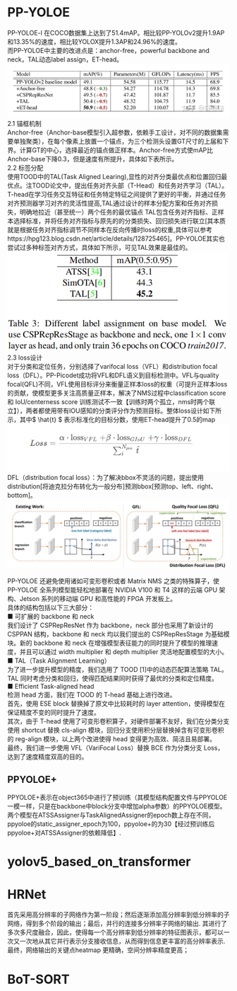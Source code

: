 # PP-YOLOE  
PP-YOLOE-l 在COCO数据集上达到了51.4mAP。相比较PP-YOLOv2提升1.9AP和13.35%的速度，相比较YOLOX提升1.3AP和24.96%的速度。   
而PP-YOLOE中主要的改进点是：anchor-free，powerful backbone and neck，TAL动态label assign，ET-head。   
![Alt text](assets_picture/yolo/image.png)   
2.1 锚框机制    
Anchor-free（Anchor-base模型引入超参数，依赖手工设计，对不同的数据集需要单独聚类），在每个像素上放置一个锚点，为三个检测头设置GT尺寸的上届和下界。计算GT的中心，选择最近的锚点做正样本。Anchor-free方式使mAP比Anchor-base下降0.3，但是速度有所提升，具体如下表所示。  
2.2 标签分配   
使用TOOD中的TAL(Task Aligned Learing),显性的对齐分类最优点和位置回归最优点。注TOOD论文中，提出任务对齐头部（T-Head）和任务对齐学习（TAL）。T-head在学习任务交互特征和任务特定特征之间提供了更好的平衡，并通过任务对齐预测器学习对齐的灵活性提高,TAL通过设计的样本分配方案和任务对齐损失，明确地拉近（甚至统一）两个任务的最优锚点 TAL包含任务对齐指标、正样本选择标准，并将任务对齐指标与原先的的分类损失、回归损失进行联立[其本质就是根据任务对齐指标调节不同样本在反向传播时loss的权重,具体可以参考https://hpg123.blog.csdn.net/article/details/128725465]。PP-YOLOE其实也尝试过多种标签对齐方式，具体如下所示，可见TAL效果是最佳的。   
![Alt text](assets_picture/yolo/image-1.png)       
2.3 loss设计   
对于分类和定位任务，分别选择了varifocal loss（VFL）和distribution focal loss（DFL）。PP-Picodet成功将VFL和DFL语义到目标检测中。VFL与quality focal(QFL)不同，VFL使用目标评分来衡量正样本loss的权重（可提升正样本loss的贡献，使模型更多关注高质量正样本，解决了NMS过程中classification score 和 IoU/centerness score 训练测试不一致【训练时两个孤立，nms时两个联立】），两者都使用带有IOU感知的分类评分作为预测目标。整体loss设计如下所示，其中$ \hat{t} $ 表示标准化的目标分数，使用ET-head提升了0.5的map   
![Alt text](assets_picture/yolo/image-2.png)     
DFL（distribution focal loss）：为了解决bbox不灵活的问题，提出使用distribution[将迪克拉分布转化为一般分布]预测bbox[预测top、left、right、bottom]。     
![Alt text](assets_picture/yolo/image-3.png)   




PP-YOLOE 还避免使用诸如可变形卷积或者 Matrix NMS 之类的特殊算子，使 PP-YOLOE 全系列模型能轻松地部署在 NVIDIA V100 和 T4 这样的云端 GPU 架构、Jetson 系列的移动端 GPU 和高性能的 FPGA 开发板上。   
具体的结构包括以下三大部分：   
■ 可扩展的 backbone 和 neck   
我们设计了 CSPRepResNet 作为 backbone，neck 部分也采用了新设计的 CSPPAN 结构，backbone 和 neck 均以我们提出的 CSPRepResStage 为基础模块。新的 backbone 和 neck 在增强模型表征能力的同时提升了模型的推理速度，并且可以通过 width multiplier 和 depth multiplier 灵活地配置模型的大小。   
■ TAL（Task Alignment Learning）   
为了进一步提升模型的精度，我们选用了 TOOD [1]中的动态匹配算法策略 TAL。TAL 同时考虑分类和回归，使得匹配结果同时获得了最优的分类和定位精度。   
■ Efficient Task-aligned head   
检测 head 方面，我们在 TOOD 的 T-head 基础上进行改进。  
首先，使用 ESE block 替换掉了原文中比较耗时的 layer attention，使得模型在保证精度不变的同时提升了速度。   
其次，由于 T-head 使用了可变形卷积算子，对硬件部署不友好，我们在分类分支使用 shortcut 替换 cls-align 模块，回归分支使用积分层替换掉含有可变形卷积的 reg-align 模块，以上两个改进使得 head 变得更为高效、简洁且易部署。   
最终，我们进一步使用 VFL（VariFocal Loss）替换 BCE 作为分类分支 Loss，达到了速度精度双高的目的。   


## PPYOLOE+   
PPYOLOE+表示在object365中进行了预训练（其模型结构配置文件与PPYOLOE一模一样，只是在backbone中block分支中增加alpha参数）的PPYOLOE模型。两个模型在ATSSAssigner与TaskAlignedAssigner的epoch数上存在不同，ppyoloe的static_assigner_epoch为100，ppyoloe+的为30【经过预训练后ppyoloe+对ATSSAssigner的依赖降低】.


# yolov5_based_on_transformer




# HRNet
首先采用高分辨率的子网络作为第一阶段；然后逐渐添加高分辨率到低分辨率的子网络，得到多个阶段的输出；最后，并行的连接多分辨率子网络的输出. 其进行了多次多尺度融合，因此，使得每一个高分辨率到低分辨率的特征图表示，都可以一次又一次地从其它并行表示分支接收信息，从而得到信息更丰富的高分辨率表示. 最终，网络输出的关键点heatmap 更精确，空间分辨率精度更高；    




# BoT-SORT

